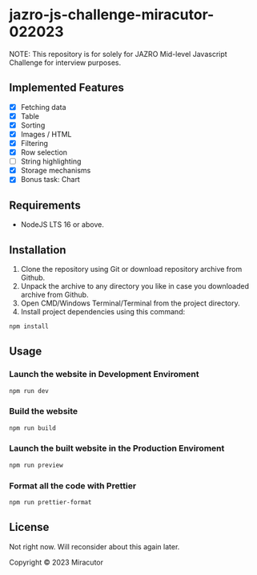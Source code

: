 # jazro-js-challenge-miracutor-022023

NOTE: This repository is for solely for JAZRO Mid-level Javascript Challenge for interview purposes.

## Implemented Features

- [x] Fetching data
- [x] Table
- [x] Sorting
- [x] Images / HTML
- [x] Filtering
- [x] Row selection
- [ ] String highlighting
- [x] Storage mechanisms
- [x] Bonus task: Chart

## Requirements

- NodeJS LTS 16 or above.

## Installation

1. Clone the repository using Git or download repository archive from Github.
2. Unpack the archive to any directory you like in case you downloaded archive from Github.
3. Open CMD/Windows Terminal/Terminal from the project directory.
4. Install project dependencies using this command:

```bash
npm install
```

## Usage

### Launch the website in Development Enviroment

```bash
npm run dev
```

### Build the website

```bash
npm run build
```

### Launch the built website in the Production Enviroment

```bash
npm run preview
```

### Format all the code with Prettier

```bash
npm run prettier-format
```

## License

Not right now. Will reconsider about this again later.

Copyright © 2023 Miracutor
